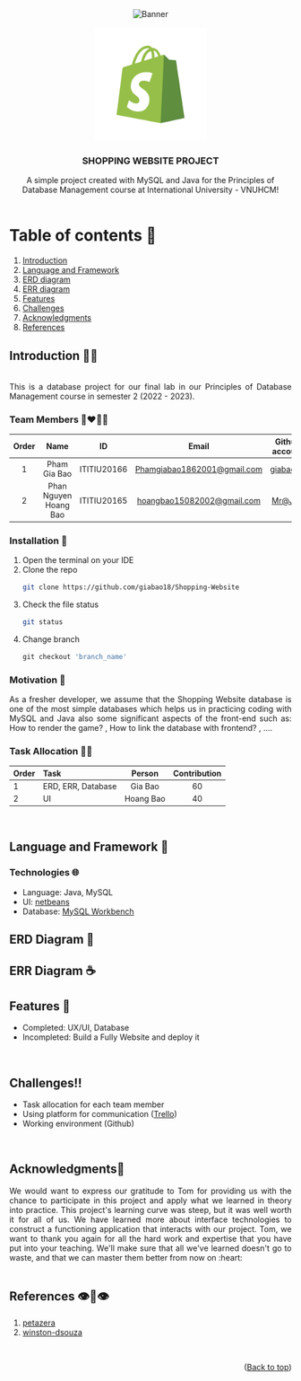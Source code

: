
<div id="top" align="center">
<img src="screenshots/Banner_For_Readme.png" alt="Banner">
</div>


<!-- PROJECT LOGO -->
<br />
<div align="center">
  <a href="https://github.com/giabao18/Shopping-Website.git">
    <img src="logo.png" alt="Logo" width="200" height="200">
  </a>

  <h3 align="center">SHOPPING WEBSITE PROJECT</h3>

  <p align="center">
    A simple project created with MySQL and Java for the Principles of Database Management course at International University - VNUHCM!
    <br />
    <br />
  </p>
</div>

<!-- TABLE OF CONTENTS -->
# Table of contents :round_pushpin:
1. [Introduction](#Introduction)
2. [Language and Framework](#LanguageandFramework)
3. [ERD diagram](#ERD-diagram)
3. [ERR diagram](#ERR-diagram)
4. [Features](#Features)
5. [Challenges](#Challenges)
6. [Acknowledgments](#Acknowledgments)
7. [References](#References)


<!-- ABOUT THE PROJECT -->

## Introduction <a name="Introduction"></a> :face_in_clouds:

<div align="center">
<img src="screenshots/Intro.gif" alt="">
</div>

<div style="text-align:justify">
This is a database project for our final lab in our Principles of Database Management course in semester 2 (2022 - 2023).
</div>

### Team Members :couplekiss_man_man:

| Order |         Name          |     ID      |            Email            |                       Github account                        |                              Facebook                              |
| :---: | :-------------------: | :---------: | :-------------------------: | :---------------------------------------------------------: | :----------------------------------------------------------------: |
|   1   |     Pham Gia Bao      | ITITIU20166 | Phamgiabao1862001@gmail.com |           [giabao18](https://github.com/giabao18)           | [Gia Bảo](https://www.facebook.com/profile.php?id=100007374601572) |
|   2   | Phan Nguyen Hoang Bao | ITITIU20165 | hoangbao15082002@gmail.com  | [Mr@JEY](https://github.com/PhanNguyenHoangBao-ITITIU20165) |         [Hoàng Bảo](https://www.facebook.com/kuma.jeyruei)         |
### Installation :dart: 

1. Open the terminal on your IDE
2. Clone the repo
   ```sh
   git clone https://github.com/giabao18/Shopping-Website
   ```
3. Check the file status
   ```sh
   git status
   ```
4. Change branch
   ```js
   git checkout 'branch_name'
   ```

### Motivation :mechanical_arm:

<div style="text-align:justify">
As a fresher developer, we assume that the Shopping Website database is one of the most simple databases which helps us in practicing coding with MySQL and Java also some significant aspects of the front-end such as: How to render the game? , How to link the database with frontend? , ….
</div>

### Task Allocation :ok_man:

| Order | Task                                    |  Person   | Contribution |
| :---- | :-------------------------------------- | :-------: | :----------: |
| 1     | ERD, ERR, Database                |  Gia Bao  |      60      |
| 2     | UI                            | Hoang Bao |      40      |


<br />

## Language and Framework <a name="LanguageandFramework"></a> :sloth:
### Technologies :globe_with_meridians:

- Language: Java, MySQL
- UI: [netbeans](https://netbeans.apache.org/)
- Database: [MySQL Workbench](https://www.mysql.com/products/workbench/)
  


## ERD Diagram<a name="ERD-diagram"></a> :tea:
<!-- ![](UML_Diagrams/Control.jpeg) -->



## ERR Diagram<a name="ERR-diagram"></a> ☕




<!-- FEATURES -->
## Features<a name="Features"> :triangular_flag_on_post:
- Completed: UX/UI, Database
- Incompleted: Build a Fully Website and deploy it
<br />

<!-- CHALLENGES -->
## Challenges<a name="Challenges">:bangbang:

- Task allocation for each team member
- Using platform for communication ([Trello](https://trello.com/b/Ac0ISkzt/bomber-game-oop-project-2022))
- Working environment (Github)
<br />
	
## Acknowledgments<a name="Acknowledgments">:brain:
<div style="text-align:justify">
We would want to express our gratitude to Tom for providing us with the chance to
participate in this project and apply what we learned in theory into practice. This project's
learning curve was steep, but it was well worth it for all of us. We have learned more about interface technologies to construct a functioning application
that interacts with our project. Tom, we want to thank you again for all the hard work and expertise that you have
put into your teaching. We'll make sure that all we've learned doesn't go to waste, and that
we can master them better from now on :heart:
</div>

<br />


## References<a name="References">  :eye::tongue::eye:
1. [petazera](https://github.com/petazeta/youronlineshop)
2. [winston-dsouza](https://github.com/winston-dsouza/ecommerce-website)
<br />

<p align="right">(<a href="#top">Back to top</a>)</p>

<!-- MARKDOWN LINKS & IMAGES -->
